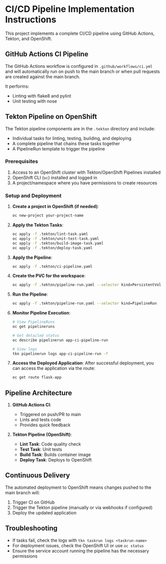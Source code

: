 # CI/CD Pipeline Implementation Instructions

This project implements a complete CI/CD pipeline using GitHub Actions, Tekton, and OpenShift.

## GitHub Actions CI Pipeline

The GitHub Actions workflow is configured in `.github/workflows/ci.yml` and will automatically run on push to the main branch or when pull requests are created against the main branch.

It performs:

- Linting with flake8 and pylint
- Unit testing with nose

## Tekton Pipeline on OpenShift

The Tekton pipeline components are in the `.tekton` directory and include:

- Individual tasks for linting, testing, building, and deploying
- A complete pipeline that chains these tasks together
- A PipelineRun template to trigger the pipeline

### Prerequisites

1. Access to an OpenShift cluster with Tekton/OpenShift Pipelines installed
2. OpenShift CLI (`oc`) installed and logged in
3. A project/namespace where you have permissions to create resources

### Setup and Deployment

1. **Create a project in OpenShift (if needed)**:

   ```bash
   oc new-project your-project-name
   ```

2. **Apply the Tekton Tasks**:

   ```bash
   oc apply -f .tekton/lint-task.yaml
   oc apply -f .tekton/unit-test-task.yaml
   oc apply -f .tekton/build-image-task.yaml
   oc apply -f .tekton/deploy-task.yaml
   ```

3. **Apply the Pipeline**:

   ```bash
   oc apply -f .tekton/ci-pipeline.yaml
   ```

4. **Create the PVC for the workspace**:

   ```bash
   oc apply -f .tekton/pipeline-run.yaml --selector kind=PersistentVolumeClaim
   ```

5. **Run the Pipeline**:

   ```bash
   oc apply -f .tekton/pipeline-run.yaml --selector kind=PipelineRun
   ```

6. **Monitor Pipeline Execution**:

   ```bash
   # View PipelineRuns
   oc get pipelineruns

   # Get detailed status
   oc describe pipelinerun app-ci-pipeline-run

   # View logs
   tkn pipelinerun logs app-ci-pipeline-run -f
   ```

7. **Access the Deployed Application**:
   After successful deployment, you can access the application via the route:
   ```bash
   oc get route flask-app
   ```

## Pipeline Architecture

1. **GitHub Actions CI**:

   - Triggered on push/PR to main
   - Lints and tests code
   - Provides quick feedback

2. **Tekton Pipeline (OpenShift)**:
   - **Lint Task**: Code quality check
   - **Test Task**: Unit tests
   - **Build Task**: Builds container image
   - **Deploy Task**: Deploys to OpenShift

## Continuous Delivery

The automated deployment to OpenShift means changes pushed to the main branch will:

1. Trigger CI on GitHub
2. Trigger the Tekton pipeline (manually or via webhooks if configured)
3. Deploy the updated application

## Troubleshooting

- If tasks fail, check the logs with `tkn taskrun logs <taskrun-name>`
- For deployment issues, check the OpenShift UI or use `oc status`
- Ensure the service account running the pipeline has the necessary permissions
